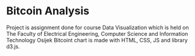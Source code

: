 # Bitcoin Analysis

Project is assignment done for course Data Visualization which is held on The Faculty of Electrical Engineering, Computer Science and Information Technology Osijek
Bitcoint chart is made with HTML, CSS, JS and library d3.js. 
